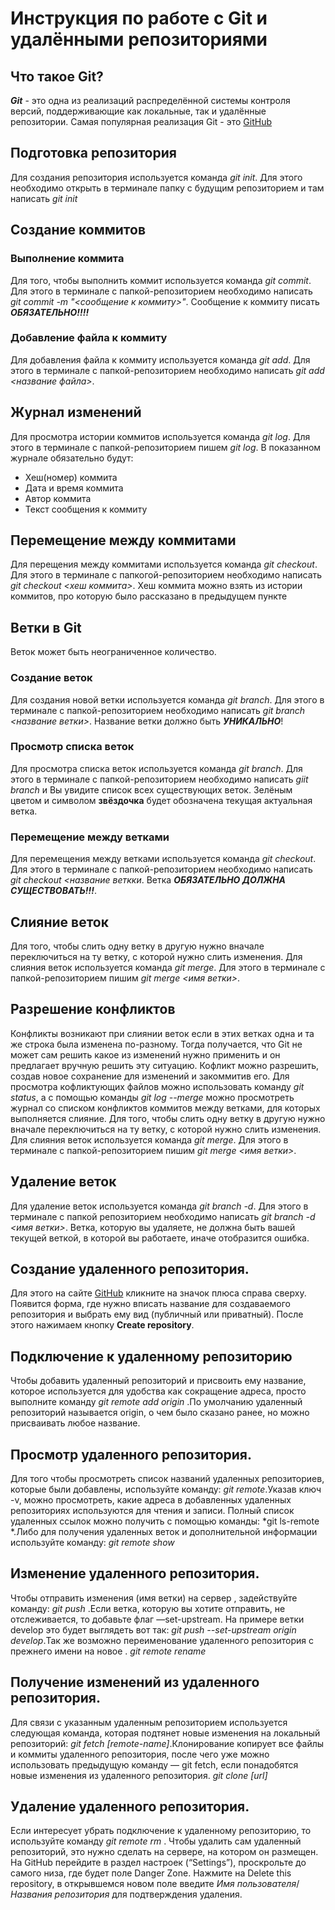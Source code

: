 # Инструкция по работе с Git и удалёнными репозиториями

## Что такое Git?
***Git*** - это одна из реализаций распределённой системы контроля версий, поддерживающие как локальные, так и удалённые репозитории. Самая популярная реализация Git - это [GitHub](https://github.com)

## Подготовка репозитория
Для создания репозитория используется команда *git init*. Для этого необходимо открыть в терминале папку с будущим репозиторием и там написать *git init*

## Создание коммитов

### Выполнение коммита
Для того, чтобы выполнить коммит используется команда *git commit*. Для этого в терминале с папкой-репозиторием необходимо написать *git commit -m "<сообщение к коммиту>"*. Сообщение к коммиту писать ***ОБЯЗАТЕЛЬНО!!!!***

### Добавление файла к коммиту
Для добавления файла к коммиту используется команда *git add*. Для этого в терминале с папкой-репозиторием необходимо написать *git add <название файла>*.

## Журнал изменений
Для просмотра истории коммитов используется команда *git log*. Для этого в терминале с папкой-репозиторием пишем *git log*. В показанном журнале обязательно будут:
* Хеш(номер) коммита
* Дата и время коммита
* Автор коммита
* Текст сообщения к коммиту

## Перемещение между коммитами
Для перещения между коммитами используется команда *git checkout*. Для этого в терминале с папкогой-репозиторием необходимо написать *git checkout <хеш коммита>*. Хеш коммита можно взять из истории коммитов, про которую было рассказано в предыдущем пункте

## Ветки в Git

Веток может быть неограниченное количество.

### Создание веток
Для создания новой ветки используется команда *git branch*. Для этого в терминале с папкой-репозиторием необходимо написать *git branch <название ветки>*. Название ветки должно быть ***УНИКАЛЬНО***!

### Просмотр списка веток
Для просмотра списка веток используется команда *git branch*. Для этого в терминале с папкой-репозиторием необходимо написать *giit branch* и Вы увидите список всех существующих веток. Зелёным цветом и символом **звёздочка** будет обозначена текущая актуальная ветка.

### Перемещение между ветками
Для перемещения между ветками используется команда *git checkout*. Для этого в терминале с папкой-репозиторием необходимо написать *git checkout <название веткки*. Ветка ***ОБЯЗАТЕЛЬНО ДОЛЖНА СУЩЕСТВОВАТЬ!!!***. 

## Слияние веток
Для того, чтобы слить одну ветку в другую нужно вначале переключиться на ту ветку, с которой нужно слить изменения. Для слияния веток используется команда *git merge*. Для этого в терминале с папкой-репозиторием пишим *git merge <имя ветки>*.

## Разрешение конфликтов
Конфликты возникают при слиянии веток если в этих ветках одна и та же строка была изменена по-разному. Тогда получается, что Git не может сам решить какое из изменений нужно применить и он предлагает вручную решить эту ситуацию. Кофликт можно разрешить, создав новое сохранение для изменений и закоммитив его. Для просмотра кофликтующих файлов можно использовать команду *git status*, а с помощью команды *git log --merge* можно просмотреть журнал со списком конфликтов коммитов между ветками, для которых выполняется слияние.
Для того, чтобы слить одну ветку в другую нужно вначале переключиться на ту ветку, с которой нужно слить изменения. Для слияния веток используется команда *git merge*. Для этого в терминале с папкой-репозиторием пишим *git merge <имя ветки>*.

## Удаление веток
Для удаление веток используется команда *git branch -d*. Для этого в терминале с папкой репозиторием необходимо написать *git branch -d <имя ветки>*. Ветка, которую вы удаляете, не должна быть вашей текущей веткой, в которой вы работаете, иначе отобразится ошибка.

## Создание удаленного репозитория.
Для этого на сайте [GitHub](https://github.com) кликните на значок плюса справа сверху. Появится форма, где нужно вписать название для создаваемого репозитория и выбрать ему вид (публичный или приватный). После этого нажимаем кнопку  **Create repository**.

## Подключение к удаленному репозиторию
Чтобы добавить удаленный репозиторий и присвоить ему название, которое используется для удобства как сокращение адреса, просто выполните команду *git remote add origin <URL>*.По умолчанию удаленный репозиторий называется origin, о чем было сказано ранее, но можно присваивать любое название.

## Просмотр удаленного репозитория.
Для того чтобы просмотреть список названий удаленных репозиториев, которые были добавлены, используйте команду: *git remote*.Указав ключ -v, можно просмотреть, какие адреса в добавленных удаленных репозиториях используются для чтения и записи. Полный список удаленных ссылок можно получить с помощью команды: *git ls-remote <remote> *.Либо для получения удаленных веток и дополнительной информации используйте команду: *git remote show <remote>*

## Изменение удаленного репозитория.
Чтобы отправить изменения (имя ветки) <branch-name> на сервер <remote-name>, задействуйте команду: *git push <remote-name> <branch-name>*.Если ветка, которую вы хотите отправить, не отслеживается, то добавьте флаг —set-upstream. На примере ветки develop это будет выглядеть вот так: *git push --set-upstream origin develop*.Так же возможно переименование удаленного репозитория с прежнего имени <old-name> на новое <new-name>. *git remote rename <old-name> <new-name>*

## Получение изменений из удаленного репозитория.
Для связи с указанным удаленным репозиторием используется следующая команда, которая подтянет новые изменения на локальный репозиторий: *git fetch [remote-name]*.Клонирование копирует все файлы и коммиты удаленного репозитория, после чего уже можно использовать предыдущую команду — git fetch, если понадобятся новые изменения из удаленного репозитория. *git clone [url]*

## Удаление удаленного репозитория.
Если интересует убрать подключение к удаленному репозиторию, то используйте команду *git remote rm <name>*. Чтобы удалить сам удаленный репозиторий, это нужно сделать на сервере, на котором он размещен. На GitHub перейдите в раздел настроек (“Settings”), проскрольте до самого низа, где будет поле Danger Zone. Нажмите на Delete this repository, в открывшемся новом поле введите *Имя пользователя*/*Названия репозитория* для подтверждения удаления.

